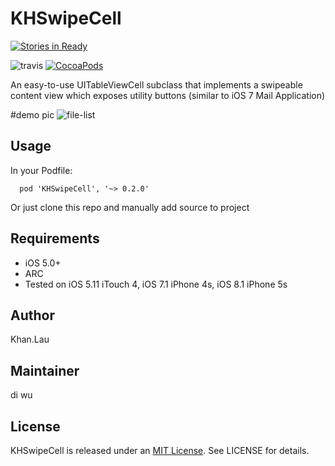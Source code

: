 # KHSwipeCell

[![Stories in Ready](https://badge.waffle.io/weekwood/KHSwipeCell.png?label=ready&title=Ready)](https://waffle.io/weekwood/KHSwipeCell)

![travis](https://travis-ci.org/weekwood/KHSwipeCell.svg?branch=master)
[![CocoaPods](https://img.shields.io/cocoapods/v/KHSwipeCell.svg)]()

An easy-to-use UITableViewCell subclass that implements a swipeable content view which exposes utility buttons (similar to iOS 7 Mail Application)

#demo pic
![file-list](https://github.com/khan-lau/KHSwipeCell/blob/master/gif/KHSwipeCell.gif)

## Usage

In your Podfile:
```
  pod 'KHSwipeCell', '~> 0.2.0'
```
Or just clone this repo and manually add source to project

## Requirements
* iOS 5.0+
* ARC
* Tested on iOS 5.11 iTouch 4, iOS 7.1 iPhone 4s, iOS 8.1 iPhone 5s


## Author

Khan.Lau

## Maintainer

di wu

## License
KHSwipeCell is released under an [MIT License](http://opensource.org/licenses/MIT). See LICENSE for details.
